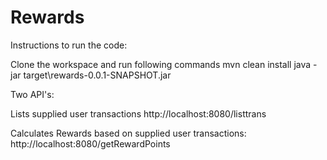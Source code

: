 # Rewards

Instructions to run the code:

Clone the workspace and run following commands
mvn clean install
java -jar target\rewards-0.0.1-SNAPSHOT.jar

Two API's:

Lists supplied user transactions
http://localhost:8080/listtrans

Calculates Rewards based on supplied user transactions:
http://localhost:8080/getRewardPoints

